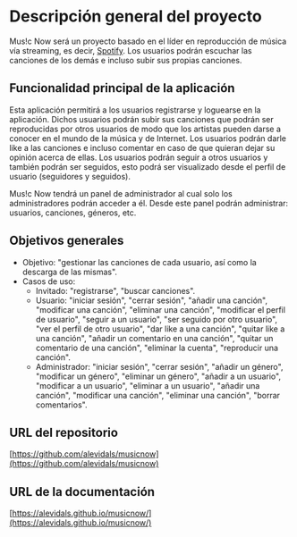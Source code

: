 # Descripción general del proyecto

Mus!c Now será un proyecto basado en el líder en reproducción de música vía streaming, es decir, [Spotify][1]. Los usuarios podrán escuchar las canciones de los demás e incluso subir sus propias canciones.

## Funcionalidad principal de la aplicación

Esta aplicación permitirá a los usuarios registrarse y loguearse en la aplicación. Dichos usuarios podrán subir sus canciones que podrán ser reproducidas por otros usuarios de modo que los artistas pueden darse a conocer en el mundo de la música y de Internet. Los usuarios podrán darle like a las canciones e incluso comentar en caso de que quieran dejar su opinión acerca de ellas.
Los usuarios podrán seguir a otros usuarios y también podrán ser seguidos, esto podrá ser visualizado desde el perfil de usuario (seguidores y seguidos).

Mus!c Now tendrá un panel de administrador al cual solo los administradores podrán acceder a él. Desde este panel podrán administrar: usuarios, canciones, géneros, etc.

## Objetivos generales

- Objetivo: "gestionar las canciones de cada usuario, así como la descarga de las mismas".
- Casos de uso:
  - Invitado: "registrarse", "buscar canciones".
  - Usuario: "iniciar sesión", "cerrar sesión", "añadir una canción", "modificar una canción", "eliminar una canción", "modificar el perfil de usuario", "seguir a un usuario", "ser seguido por otro usuario", "ver el perfil de otro usuario", "dar like a una canción", "quitar like a una canción", "añadir un comentario en una canción", "quitar un comentario de una canción", "eliminar la cuenta", "reproducir una canción".
  - Administrador: "iniciar sesión", "cerrar sesión", "añadir un género", "modificar un género", "eliminar un género", "añadir a un usuario", "modificar a un usuario", "eliminar a un usuario", "añadir una canción", "modificar una canción", "eliminar una canción", "borrar comentarios".

## URL del repositorio

[https://github.com/alevidals/musicnow](https://github.com/alevidals/musicnow)

## URL de la documentación

[https://alevidals.github.io/musicnow/](https://alevidals.github.io/musicnow/)

[1]: https://www.spotify.com/
